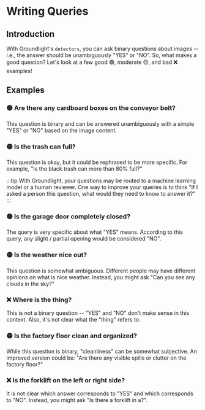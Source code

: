 # Writing Queries

## Introduction

With Groundlight's `detectors`, you can ask binary questions about images -- i.e., the answer should be
unambiguously "YES" or "NO". So, what makes a good question? Let's look at a few good 🟢, moderate
🟡, and bad ❌ examples!

## Examples

### 🟢 Are there any cardboard boxes on the conveyor belt?

This question is binary and can be answered unambiguously with a simple "YES" or "NO" based on the
image content.

### 🟡 Is the trash can full?

This question is okay, but it could be rephrased to be more specific. For example, "Is the black
trash can more than 80% full?"

:::tip
With Groundlight, your questions may be routed to a machine learning model or a human reviewer. One
way to improve your queries is to think "If I asked a person this question, what would they need to
know to answer it?"
:::

### 🟢 Is the garage door completely closed?

The query is very specific about what "YES" means. According to this query, any slight / partial
opening would be considered "NO".

### 🟡 Is the weather nice out?

This question is somewhat ambiguous. Different people may have different opinions on what
is nice weather. Instead, you might ask "Can you see any clouds in the sky?"

### ❌ Where is the thing?

This is not a binary question -- "YES" and "NO" don't make sense in this context. Also, it's not
clear what the "thing" refers to.

### 🟡 Is the factory floor clean and organized?

While this question is binary, "cleanliness" can be somewhat subjective. An improved version could
be: "Are there any visible spills or clutter on the factory floor?"

### ❌ Is the forklift on the left or right side?

It is not clear which answer corresponds to "YES" and which corresponds to "NO". Instead, you might
ask "Is there a forklift in a?".
